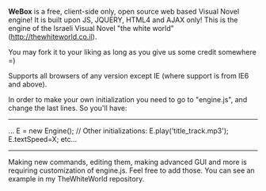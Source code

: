 **WeBox** is a free, client-side only, open source web based Visual Novel engine!
It is built upon JS, JQUERY, HTML4 and AJAX only! This is the engine of the Israeli Visual Novel "the white world" (http://thewhiteworld.co.il).

You may fork it to your liking as long as you give us some credit somewhere =)

Supports all browsers of any version except IE (where support is from IE6 and above).

In order to make your own initialization you need to go to "engine.js", and change the last lines.
So you'll have:

-------------------------------------------------------------
...
E = new Engine();
// Other initializations: E.play('title_track.mp3'); E.textSpeed=X; etc...

-------------------------------------------------------------

Making new commands, editing them, making advanced GUI and more is requiring customization of engine.js.
Feel free to add those. You can see an example in my TheWhiteWorld repository.

